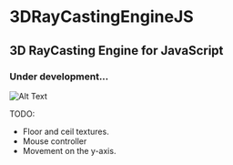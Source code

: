 # 3DRayCastingEngineJS
## 3D RayCasting Engine for JavaScript
### Under development...

![Alt Text](https://media.giphy.com/media/CW52t2we97nXngkApf/giphy.gif)


TODO:
- Floor and ceil textures.
- Mouse controller
- Movement on the y-axis.
